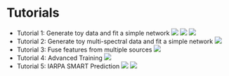 # Tutorials

- Tutorial 1: Generate toy data and fit a simple network [<img src="https://img.shields.io/badge/jupyter-%23FA0F00.svg?style=for-the-badge&logo=jupyter&logoColor=white">](tutorial1_rgb_network.ipynb) [<img src="https://img.shields.io/badge/shell_script-%23121011.svg?style=for-the-badge&logo=gnu-bash&logoColor=white">](tutorial1_rgb_network.sh) [<img src="https://colab.research.google.com/assets/colab-badge.svg">](https://colab.research.google.com/drive/1zGgs47WglRf3lLpjS3vHUmgxIM4oziBH?usp=share_link)
- Tutorial 2: Generate toy multi-spectral data and fit a simple network [<img src="https://img.shields.io/badge/shell_script-%23121011.svg?style=for-the-badge&logo=gnu-bash&logoColor=white">](tutorial2_msi_network.sh)
- Tutorial 3: Fuse features from multiple sources [<img src="https://img.shields.io/badge/shell_script-%23121011.svg?style=for-the-badge&logo=gnu-bash&logoColor=white">](tutorial3_feature_fusion.sh)
- Tutorial 4: Advanced Training [<img src="https://img.shields.io/badge/shell_script-%23121011.svg?style=for-the-badge&logo=gnu-bash&logoColor=white">](tutorial4_advanced_training.sh)
- Tutorial 5: IARPA SMART Prediction [<img src="https://img.shields.io/badge/shell_script-%23121011.svg?style=for-the-badge&logo=gnu-bash&logoColor=white">](tutorial5_bas_prediction.sh) [<img src="https://colab.research.google.com/assets/colab-badge.svg">](https://colab.research.google.com/drive/1SiNUDCn1sBMu2wybB8dyal6CM-fqAj1Y?usp=share_link)